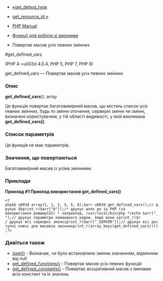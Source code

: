 - [«get_debug_type](function.get-debug-type.md)
- [get_resource_id »](function.get-resource-id.md)

- [PHP Manual](index.md)
- [Функції для роботи зі змінними](ref.var.md)
- Повертає масив усіх певних змінних

#get_defined_vars

(PHP 4 \>u003d 4.0.4, PHP 5, PHP 7, PHP 8)

get_defined_vars — Повертає масив усіх певних змінних

### Опис

**get_defined_vars**(): array

Ця функція повертає багатовимірний масив, що містить список усіх
певних змінних, будь то змінні оточення, серверні
змінні чи змінні, визначені користувачем, у тій області
видимості, у якій викликана **get_defined_vars()**.

### Список параметрів

Ця функція не має параметрів.

### Значення, що повертаються

Багатовимірний масив із усіма змінними.

### Приклади

**Приклад #1 Приклад використання **get_defined_vars()****

` <?php$b u003d array(1, 1, 2, 3, 5, 8);$arr u003d get_defined_vars();// друкує $bprint_r($arr["b"]);/* друкує шлях до ін PHP (за використання режимуCGI) * наприклад, /usr/local/bin/php */echo $arr["_"];// друкує параметри командного рядки, якщо вони єprint_r($r / друкує всі серверні змінніprint_r($arr["_SERVER"]);// друкує всі доступні ключі для масивів зміннихprint_r(array_keys(get_defined_vars()));?> `

### Дивіться також

- [isset()](function.isset.md) - Визначає, чи було встановлено
змінна значенням, відмінним від null
- [get_defined_functions()](function.get-defined-functions.md) -
Повертає масив усіх певних функцій
- [get_defined_constants()](function.get-defined-constants.md) -
Повертає асоціативний масив з іменами всіх констант та їх
значень
